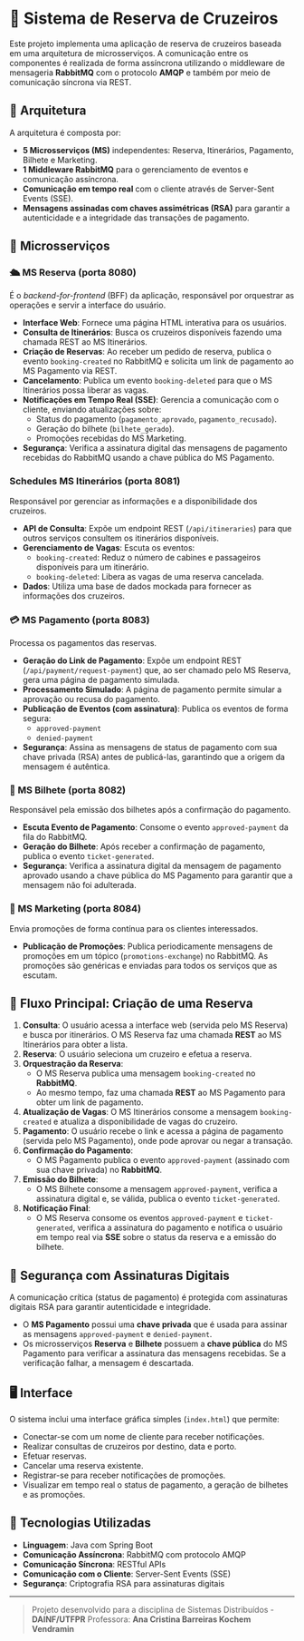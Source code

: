 # 🚢 Sistema de Reserva de Cruzeiros

Este projeto implementa uma aplicação de reserva de cruzeiros baseada em uma arquitetura de microsserviços. A comunicação entre os componentes é realizada de forma assíncrona utilizando o middleware de mensageria **RabbitMQ** com o protocolo **AMQP** e também por meio de comunicação síncrona via REST.

## 🧱 Arquitetura

A arquitetura é composta por:

-   **5 Microsserviços (MS)** independentes: Reserva, Itinerários, Pagamento, Bilhete e Marketing.
-   **1 Middleware RabbitMQ** para o gerenciamento de eventos e comunicação assíncrona.
-   **Comunicação em tempo real** com o cliente através de Server-Sent Events (SSE).
-   **Mensagens assinadas com chaves assimétricas (RSA)** para garantir a autenticidade e a integridade das transações de pagamento.

## 🧩 Microsserviços

### 🛳️ MS Reserva (porta 8080)

É o *backend-for-frontend* (BFF) da aplicação, responsável por orquestrar as operações e servir a interface do usuário.

-   **Interface Web**: Fornece uma página HTML interativa para os usuários.
-   **Consulta de Itinerários**: Busca os cruzeiros disponíveis fazendo uma chamada REST ao MS Itinerários.
-   **Criação de Reservas**: Ao receber um pedido de reserva, publica o evento `booking-created` no RabbitMQ e solicita um link de pagamento ao MS Pagamento via REST.
-   **Cancelamento**: Publica um evento `booking-deleted` para que o MS Itinerários possa liberar as vagas.
-   **Notificações em Tempo Real (SSE)**: Gerencia a comunicação com o cliente, enviando atualizações sobre:
    -   Status do pagamento (`pagamento_aprovado`, `pagamento_recusado`).
    -   Geração do bilhete (`bilhete_gerado`).
    -   Promoções recebidas do MS Marketing.
-   **Segurança**: Verifica a assinatura digital das mensagens de pagamento recebidas do RabbitMQ usando a chave pública do MS Pagamento.

### Schedules MS Itinerários (porta 8081)

Responsável por gerenciar as informações e a disponibilidade dos cruzeiros.

-   **API de Consulta**: Expõe um endpoint REST (`/api/itineraries`) para que outros serviços consultem os itinerários disponíveis.
-   **Gerenciamento de Vagas**: Escuta os eventos:
    -   `booking-created`: Reduz o número de cabines e passageiros disponíveis para um itinerário.
    -   `booking-deleted`: Libera as vagas de uma reserva cancelada.
-   **Dados**: Utiliza uma base de dados mockada para fornecer as informações dos cruzeiros.

### 💳 MS Pagamento (porta 8083)

Processa os pagamentos das reservas.

-   **Geração do Link de Pagamento**: Expõe um endpoint REST (`/api/payment/request-payment`) que, ao ser chamado pelo MS Reserva, gera uma página de pagamento simulada.
-   **Processamento Simulado**: A página de pagamento permite simular a aprovação ou recusa do pagamento.
-   **Publicação de Eventos (com assinatura)**: Publica os eventos de forma segura:
    -   `approved-payment`
    -   `denied-payment`
-   **Segurança**: Assina as mensagens de status de pagamento com sua chave privada (RSA) antes de publicá-las, garantindo que a origem da mensagem é autêntica.

### 🎫 MS Bilhete (porta 8082)

Responsável pela emissão dos bilhetes após a confirmação do pagamento.

-   **Escuta Evento de Pagamento**: Consome o evento `approved-payment` da fila do RabbitMQ.
-   **Geração do Bilhete**: Após receber a confirmação de pagamento, publica o evento `ticket-generated`.
-   **Segurança**: Verifica a assinatura digital da mensagem de pagamento aprovado usando a chave pública do MS Pagamento para garantir que a mensagem não foi adulterada.

### 📢 MS Marketing (porta 8084)

Envia promoções de forma contínua para os clientes interessados.

-   **Publicação de Promoções**: Publica periodicamente mensagens de promoções em um tópico (`promotions-exchange`) no RabbitMQ. As promoções são genéricas e enviadas para todos os serviços que as escutam.

## 🌊 Fluxo Principal: Criação de uma Reserva

1.  **Consulta**: O usuário acessa a interface web (servida pelo MS Reserva) e busca por itinerários. O MS Reserva faz uma chamada **REST** ao MS Itinerários para obter a lista.
2.  **Reserva**: O usuário seleciona um cruzeiro e efetua a reserva.
3.  **Orquestração da Reserva**:
    -   O MS Reserva publica uma mensagem `booking-created` no **RabbitMQ**.
    -   Ao mesmo tempo, faz uma chamada **REST** ao MS Pagamento para obter um link de pagamento.
4.  **Atualização de Vagas**: O MS Itinerários consome a mensagem `booking-created` e atualiza a disponibilidade de vagas do cruzeiro.
5.  **Pagamento**: O usuário recebe o link e acessa a página de pagamento (servida pelo MS Pagamento), onde pode aprovar ou negar a transação.
6.  **Confirmação do Pagamento**:
    -   O MS Pagamento publica o evento `approved-payment` (assinado com sua chave privada) no **RabbitMQ**.
7.  **Emissão do Bilhete**:
    -   O MS Bilhete consome a mensagem `approved-payment`, verifica a assinatura digital e, se válida, publica o evento `ticket-generated`.
8.  **Notificação Final**:
    -   O MS Reserva consome os eventos `approved-payment` e `ticket-generated`, verifica a assinatura do pagamento e notifica o usuário em tempo real via **SSE** sobre o status da reserva e a emissão do bilhete.

## 🔐 Segurança com Assinaturas Digitais

A comunicação crítica (status de pagamento) é protegida com assinaturas digitais RSA para garantir autenticidade e integridade.

-   O **MS Pagamento** possui uma **chave privada** que é usada para assinar as mensagens `approved-payment` e `denied-payment`.
-   Os microsserviços **Reserva** e **Bilhete** possuem a **chave pública** do MS Pagamento para verificar a assinatura das mensagens recebidas. Se a verificação falhar, a mensagem é descartada.

## 🖥️ Interface

O sistema inclui uma interface gráfica simples (`index.html`) que permite:

-   Conectar-se com um nome de cliente para receber notificações.
-   Realizar consultas de cruzeiros por destino, data e porto.
-   Efetuar reservas.
-   Cancelar uma reserva existente.
-   Registrar-se para receber notificações de promoções.
-   Visualizar em tempo real o status de pagamento, a geração de bilhetes e as promoções.

## 📌 Tecnologias Utilizadas

-   **Linguagem**: Java com Spring Boot
-   **Comunicação Assíncrona**: RabbitMQ com protocolo AMQP
-   **Comunicação Síncrona**: RESTful APIs
-   **Comunicação com o Cliente**: Server-Sent Events (SSE)
-   **Segurança**: Criptografia RSA para assinaturas digitais

---

> Projeto desenvolvido para a disciplina de Sistemas Distribuídos - **DAINF/UTFPR**
> Professora: **Ana Cristina Barreiras Kochem Vendramin**
